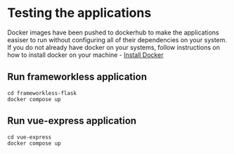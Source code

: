# Testing the applications

Docker images have been pushed to dockerhub to make the applications easiser to run without configuring all of their dependencies on your system. If you do not already have docker on your systems, follow instructions on how to install docker on your machine - [Install Docker](https://docs.docker.com/get-docker/)

## Run frameworkless application

```
cd frameworkless-flask
docker compose up
```

## Run vue-express application

```
cd vue-express
docker compose up
```
